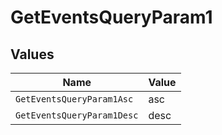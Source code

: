 # GetEventsQueryParam1


## Values

| Name                       | Value                      |
| -------------------------- | -------------------------- |
| `GetEventsQueryParam1Asc`  | asc                        |
| `GetEventsQueryParam1Desc` | desc                       |